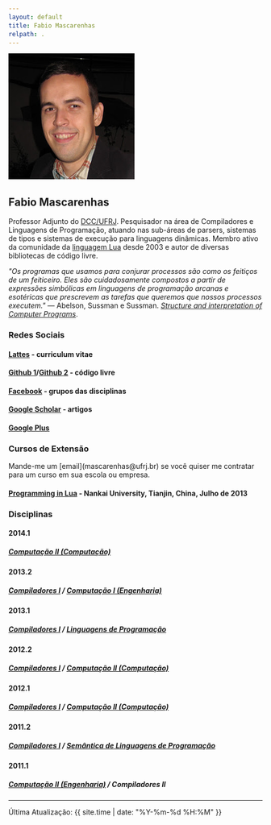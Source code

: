 ```yaml
---
layout: default
title: Fabio Mascarenhas
relpath: .
---
```


<div markdown="1" class = "hero-unit">
<div class = "row-fluid">
<div class = "span3">
<img class = "media-object pull-left" src="mascarenhas.jpg"/>
</div>
<div class = "span9">

Fabio Mascarenhas
-----------------

Professor Adjunto do [DCC/UFRJ](http://www.dcc.ufrj.br). Pesquisador na área de Compiladores e Linguagens de Programação, 
atuando nas sub-áreas de parsers, sistemas de tipos e sistemas de execução para linguagens dinâmicas. Membro ativo da
comunidade da [linguagem Lua](http://www.lua.org) desde 2003 e autor de diversas bibliotecas de código livre.

*"Os programas que usamos para conjurar processos são como os feitiços de um feiticeiro. Eles são cuidadosamente compostos a partir de expressões simbólicas em linguagens de programação arcanas e esotéricas que prescrevem as
tarefas que queremos que nossos processos executem."* &mdash; Abelson, Sussman e Sussman. [*Structure and interpretation of Computer Programs*](http://mitpress.mit.edu/sicp/).

</div>
</div>
</div>

<div markdown="1" class = "row-fluid">
<div class = "span6">

### Redes Sociais

#### [Lattes](http://buscatextual.cnpq.br/buscatextual/visualizacv.do?id=K4755986D9) - curriculum vitae

#### [Github 1](https://github.com/mascarenhas)/[Github 2](https://github.com/fabiomascarenhas) - código livre

#### [Facebook](https://www.facebook.com/mascarenhasufrj) - grupos das disciplinas

#### [Google Scholar](http://scholar.google.com/citations?user=kdEMTYkAAAAJ) - artigos

#### [Google Plus](https://plus.google.com/106095493628335523079/about)

### Cursos de Extensão

<div class="lead">
Mande-me um [email](mascarenhas@ufrj.br) se você quiser me contratar
para um curso em sua escola ou empresa.
</div>

#### [Programming in Lua](lua) - Nankai University, Tianjin, China, Julho de 2013

</div>

<div class = "span1">
</div>

<div class = "span4">

### Disciplinas

#### 2014.1

##### [Computação II (Computação)](java)

#### 2013.2

##### [Compiladores I](comp) / [Computação I (Engenharia)](python)

#### 2013.1

##### [Compiladores I](comp20131) / [Linguagens de Programação](lp)

#### 2012.2

##### [Compiladores I](comp20122) / [Computação II (Computação)](java20122)

#### 2012.1

##### [Compiladores I](comp20121) / [Computação II (Computação)](java20121)

#### 2011.2

##### [Compiladores I](comp20112) / [Semântica de Linguagens de Programação](sem)

#### 2011.1

##### [Computação II (Engenharia)](mab225) / Compiladores II

</div>
</div>

* * * * *

Última Atualização: {{ site.time | date: "%Y-%m-%d %H:%M" }}
